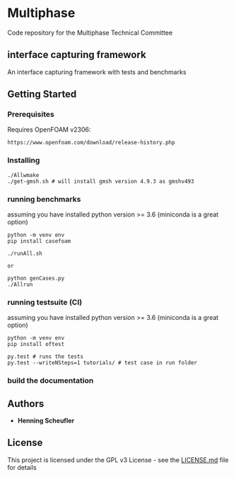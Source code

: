 # Multiphase


Code repository for the Multiphase Technical Committee


## interface capturing framework

An interface capturing framework with tests and benchmarks


## Getting Started


### Prerequisites

Requires OpenFOAM v2306:

```
https://www.openfoam.com/download/release-history.php
```


### Installing

```
./Allwmake
./get-gmsh.sh # will install gmsh version 4.9.3 as gmshv493
```

### running benchmarks

assuming you have installed python version >= 3.6 (miniconda is a great option)

```
python -m venv env
pip install casefoam

./runAll.sh

or 

python genCases.py
./Allrun
```

### running testsuite (CI)

assuming you have installed python version >= 3.6 (miniconda is a great option)

```
python -m venv env
pip install oftest

py.test # runs the tests
py.test --writeNSteps=1 tutorials/ # test case in run folder
```
### build the documentation



## Authors

* **Henning Scheufler**
## License

This project is licensed under the GPL v3 License - see the [LICENSE.md](LICENSE.md) file for details
